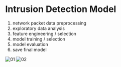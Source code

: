# Intrusion Detection Model

1. network packet data preprocessing
2. exploratory data analysis
3. feature engineering / selection
4. model training / selection
5. model evaluation
6. save final model

![01](https://user-images.githubusercontent.com/85062061/167569725-9fb38226-b125-4a88-82e8-44fd90b10a28.png)
![02](https://user-images.githubusercontent.com/85062061/167569781-221e374a-8a06-4f0f-a904-40034763564f.png)

